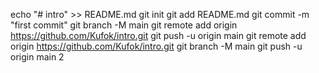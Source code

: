 echo "# intro" >> README.md
  git init
  git add README.md
  git commit -m "first commit"
  git branch -M main
  git remote add origin https://github.com/Kufok/intro.git
  git push -u origin main
  git remote add origin https://github.com/Kufok/intro.git
  git branch -M main
  git push -u origin main
  2